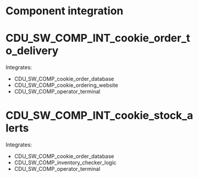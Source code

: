 # Component integration

# CDU_SW_COMP_INT_cookie_order_to_delivery

Integrates:

- CDU_SW_COMP_cookie_order_database
- CDU_SW_COMP_cookie_ordering_website
- CDU_SW_COMP_operator_terminal


# CDU_SW_COMP_INT_cookie_stock_alerts

Integrates:

- CDU_SW_COMP_cookie_order_database
- CDU_SW_COMP_inventory_checker_logic
- CDU_SW_COMP_operator_terminal
